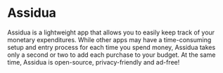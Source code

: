# Assidua
Assidua is a lightweight app that allows you to easily keep track of your monetary expenditures. While other apps may have a time-consuming setup and entry process for each time you spend money, Assidua takes only a second or two to add each purchase to your budget. At the same time, Assidua is open-source, privacy-friendly and ad-free!
